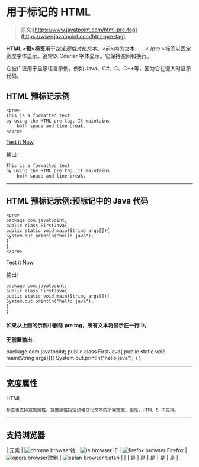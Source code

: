 # 用于标记的 HTML

> 原文:[https://www.javatpoint.com/html-pre-tag](https://www.javatpoint.com/html-pre-tag)

**HTML <预>标签**用于*指定预格式化文本*。<前>内的文本.......< /pre >标签以固定宽度字体显示。通常以 Courier 字体显示。它保持空间和换行。

它被广泛用于显示语言示例，例如 Java、C#、C、C++等，因为它在键入时显示代码。

## HTML 预标记示例

```
<pre>
This is a formatted text 
by using the HTML pre tag. It maintains
    both space and line break.
</pre>

```

[Test it Now](https://www.javatpoint.com/oprweb/test.jsp?filename=htmlpretag1)

输出:

```
This is a formatted text 
by using the HTML pre tag. It maintains
    both space and line break.

```

* * *

## HTML 预标记示例:预标记中的 Java 代码

```
<pre>
package com.javatpoint;
public class FirstJava{
public static void main(String args[]){
System.out.println("hello java");
}
}
</pre>

```

[Test it Now](https://www.javatpoint.com/oprweb/test.jsp?filename=htmlpretag2)

输出:

```
package com.javatpoint;
public class FirstJava{
public static void main(String args[]){
System.out.println("hello java");
}
}

```

#### 如果从上面的示例中删除 pre tag，所有文本将显示在一行中。

**无前置输出:**

package com.javatpoint; public class FirstJava{ public static void main(String args[]){ System.out.println("hello java"); } }

* * *

## 宽度属性

HTML

```
标签也支持宽度属性。宽度属性指定预格式化文本的所需宽度。但是，HTML 5 不支持。
```

* * *

## 支持浏览器

| 元素 | ![chrome browser](../Images/4fbdc93dc2016c5049ed108e7318df19.png)铬 | ![ie browser](../Images/83dd23df1fe8373fd5bf054b2c1dd88b.png) IE | ![firefox browser](../Images/4f001fff393888a8a807ed29b28145d1.png) Firefox | ![opera browser](../Images/6cad4a592cc69a052056a0577b4aac65.png)歌剧 | ![safari browser](../Images/a0f6a9711a92203c5dc5c127fe9c9fca.png) Safari |
|  | 是 | 是 | 是 | 是 | 是 |